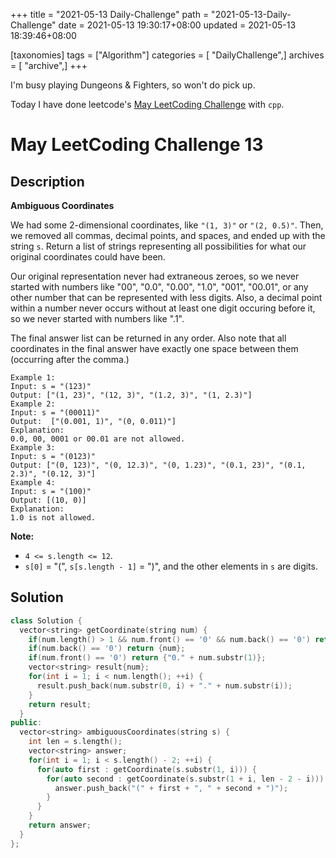 +++
title = "2021-05-13 Daily-Challenge"
path = "2021-05-13-Daily-Challenge"
date = 2021-05-13 19:30:17+08:00
updated = 2021-05-13 18:39:46+08:00

[taxonomies]
tags = ["Algorithm"]
categories = [ "DailyChallenge",]
archives = [ "archive",]
+++

I'm busy playing Dungeons & Fighters, so won't do pick up.

Today I have done leetcode's [May LeetCoding Challenge](https://leetcode.com/explore/challenge/card/may-leetcoding-challenge-2021/599/week-2-may-8th-may-14th/3741/) with `cpp`.

<!-- more -->

# May LeetCoding Challenge 13

## Description

**Ambiguous Coordinates**

We had some 2-dimensional coordinates, like `"(1, 3)"` or `"(2, 0.5)"`. Then, we removed all commas, decimal points, and spaces, and ended up with the string `s`. Return a list of strings representing all possibilities for what our original coordinates could have been.

Our original representation never had extraneous zeroes, so we never started with numbers like "00", "0.0", "0.00", "1.0", "001", "00.01", or any other number that can be represented with less digits. Also, a decimal point within a number never occurs without at least one digit occuring before it, so we never started with numbers like ".1".

The final answer list can be returned in any order. Also note that all coordinates in the final answer have exactly one space between them (occurring after the comma.)

```
Example 1:
Input: s = "(123)"
Output: ["(1, 23)", "(12, 3)", "(1.2, 3)", "(1, 2.3)"]
Example 2:
Input: s = "(00011)"
Output:  ["(0.001, 1)", "(0, 0.011)"]
Explanation: 
0.0, 00, 0001 or 00.01 are not allowed.
Example 3:
Input: s = "(0123)"
Output: ["(0, 123)", "(0, 12.3)", "(0, 1.23)", "(0.1, 23)", "(0.1, 2.3)", "(0.12, 3)"]
Example 4:
Input: s = "(100)"
Output: [(10, 0)]
Explanation: 
1.0 is not allowed.
```

 

**Note:**

- `4 <= s.length <= 12`.
- `s[0]` = "(", `s[s.length - 1]` = ")", and the other elements in `s` are digits.

## Solution

``` cpp
class Solution {
  vector<string> getCoordinate(string num) {
    if(num.length() > 1 && num.front() == '0' && num.back() == '0') return {};
    if(num.back() == '0') return {num};
    if(num.front() == '0') return {"0." + num.substr(1)};
    vector<string> result{num};
    for(int i = 1; i < num.length(); ++i) {
      result.push_back(num.substr(0, i) + "." + num.substr(i));
    }
    return result;
  }
public:
  vector<string> ambiguousCoordinates(string s) {
    int len = s.length();
    vector<string> answer;
    for(int i = 1; i < s.length() - 2; ++i) {
      for(auto first : getCoordinate(s.substr(1, i))) {
        for(auto second : getCoordinate(s.substr(1 + i, len - 2 - i))) {
          answer.push_back("(" + first + ", " + second + ")");
        }
      }
    }
    return answer;
  }
};
```
